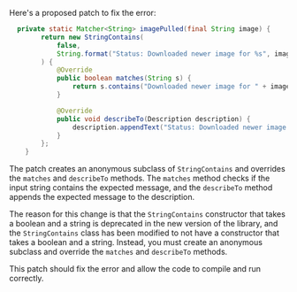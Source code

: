 Here's a proposed patch to fix the error:
```java
  private static Matcher<String> imagePulled(final String image) {
        return new StringContains(
            false,
            String.format("Status: Downloaded newer image for %s", image)
        ) {
            @Override
            public boolean matches(String s) {
                return s.contains("Downloaded newer image for " + image);
            }

            @Override
            public void describeTo(Description description) {
                description.appendText("Status: Downloaded newer image for " + image);
            }
        };
    }
```
The patch creates an anonymous subclass of `StringContains` and overrides the `matches` and `describeTo` methods. The `matches` method checks if the input string contains the expected message, and the `describeTo` method appends the expected message to the description.

The reason for this change is that the `StringContains` constructor that takes a boolean and a string is deprecated in the new version of the library, and the `StringContains` class has been modified to not have a constructor that takes a boolean and a string. Instead, you must create an anonymous subclass and override the `matches` and `describeTo` methods.

This patch should fix the error and allow the code to compile and run correctly.